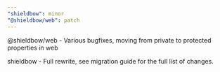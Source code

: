 ```yaml
---
"shieldbow": minor
"@shieldbow/web": patch
---
```


@shieldbow/web - Various bugfixes, moving from private to protected properties in web

shieldbow - Full rewrite, see migration guide for the full list of changes.
